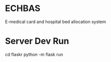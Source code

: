 # ECHBAS
E-medical card and hospital bed allocation system

# Server Dev Run
cd flaskr
python -m flask run